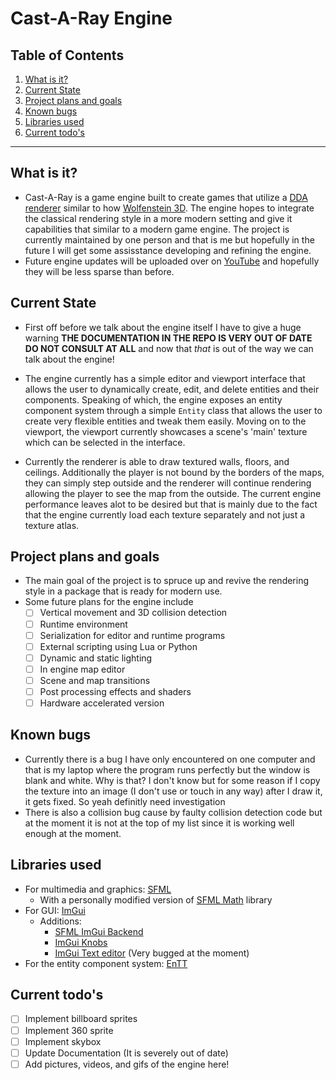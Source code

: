# Cast-A-Ray Engine

## Table of Contents

1. [What is it?](#what-is-it)
2. [Current State](#current-state)
3. [Project plans and goals](#project-plans-and-goals)
4. [Known bugs](#known-bugs)
5. [Libraries used](#libraries-used)
6. [Current todo's](#curren-todos)

---

## What is it?

- Cast-A-Ray is a game engine built to create games that utilize a [DDA renderer](https://en.wikipedia.org/wiki/Ray_casting) similar to how [Wolfenstein 3D](https://en.wikipedia.org/wiki/Wolfenstein_3D). The engine hopes to integrate the classical rendering style in a more modern setting and give it capabilities that similar to a modern game engine. The project is currently maintained by one person and that is me but hopefully in the future I will get some assisstance developing and refining  the engine.
- Future engine updates will be uploaded over on [YouTube](https://www.youtube.com/channel/UCXIKU9kHYKOm27ZqwLc2n7w) and hopefully they will be less sparse than before.  

## Current State

- First off before we talk about the engine itself I have to give a huge warning **THE DOCUMENTATION IN THE REPO IS VERY OUT OF DATE DO NOT CONSULT AT ALL** and now that _that_ is out of the way we can talk about the engine!

- The engine currently has a simple editor and viewport interface that allows the user to dynamically create, edit, and delete entities and their components. Speaking of which, the engine exposes an entity component system through a simple `Entity` class that allows the user to create very flexible entities and tweak them easily. Moving on to the viewport, the viewport currently showcases a scene's 'main' texture which can be selected in the interface.

- Currently the renderer is able to draw textured walls, floors, and ceilings. Additionally the player is not bound by the  borders of the maps, they can simply step outside and the renderer will continue rendering allowing the player to see the map from the outside. The current engine performance leaves alot to be desired but that is mainly due to the fact that the engine currently load each texture separately and not just a texture atlas. 

## Project plans and goals

- The main goal of the project is to spruce up and revive the rendering style in a package that is ready for modern use.
- Some future plans for the engine include
  - [ ] Vertical movement and 3D collision detection
  - [ ] Runtime environment
  - [ ] Serialization for editor and runtime programs
  - [ ] External scripting using Lua or Python
  - [ ] Dynamic and static lighting
  - [ ] In engine map editor
  - [ ] Scene and map transitions
  - [ ] Post processing effects and shaders
  - [ ] Hardware accelerated version
## Known bugs
- Currently there is a bug I have only encountered on one computer and that is my laptop where the program runs perfectly but the window is blank and white. Why is that? I don't know but for some reason if I copy the texture into an image (I don't use or touch in any way) after I draw it, it gets fixed. So yeah definitly need investigation
- There is also a collision bug cause by faulty collision detection code but at the moment it is not at the top of my list since it is working well enough at the moment.  
## Libraries used
- For multimedia and graphics: [SFML](https://www.sfml-dev.org/)
  - With a personally modified version of [SFML Math](https://github.com/wagnrd/SFMLMath) library   
- For GUI: [ImGui](https://github.com/ocornut/imgui)
  - Additions:
    - [SFML ImGui Backend](https://github.com/SFML/imgui-sfml)
    - [ImGui Knobs](https://github.com/altschuler/imgui-knobs)
    - [ImGui Text editor](https://github.com/BalazsJako/ImGuiColorTextEdit) (Very bugged at the moment)
- For the entity component system: [EnTT](https://github.com/skypjack/entt)
## Current todo's
- [ ] Implement billboard sprites
- [ ] Implement 360 sprite
- [ ] Implement skybox
- [ ] Update Documentation (It is severely out of date)
- [ ] Add pictures, videos, and gifs of the engine here!
